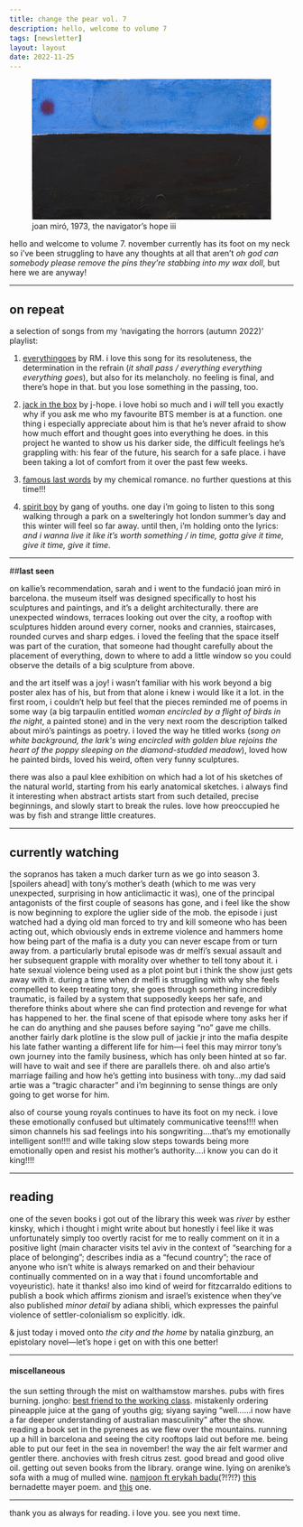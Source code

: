 ```yaml
---
title: change the pear vol. 7
description: hello, welcome to volume 7
tags: [newsletter]
layout: layout
date: 2022-11-25
---
```


<figure>
  <img src="images/7.jpeg" alt="joan miró, 1973, the navigator’s hope iii" width="600"/>
  <figcaption class="caption">joan miró, 1973, the navigator’s hope iii</figcaption>
</figure>

hello and welcome to volume 7. november currently has its foot on my neck so i’ve been struggling to have any thoughts at all that aren’t _oh god can somebody please remove the pins they’re stabbing into my wax doll_, but here we are anyway!

* * *

## **on repeat**

a selection of songs from my ‘navigating the horrors (autumn 2022)’ playlist:

1.  [everythingoes](https://open.spotify.com/track/7bSJAuXjyhlTcz5CfoNDdt?si=72f17ca547ad46b5) by RM. i love this song for its resoluteness, the determination in the refrain (_it shall pass / everything everything everything goes_), but also for its melancholy. no feeling is final, and there’s hope in that. but you lose something in the passing, too. 
    
2.  [jack in the box](https://open.spotify.com/album/0FrC9lzgVhziJenigsrXdl?si=UPo0fUs2QEiW2Z1HuR69FA) by j-hope. i love hobi so much and i _will_ tell you exactly why if you ask me who my favourite BTS member is at a function. one thing i especially appreciate about him is that he’s never afraid to show how much effort and thought goes into everything he does. in this project he wanted to show us his darker side, the difficult feelings he’s grappling with: his fear of the future, his search for a safe place. i have been taking a lot of comfort from it over the past few weeks. 
    
3.  [famous last words](https://open.spotify.com/track/2d6m2F4I7wCuAKtSsdhh83?si=83038f867da04f76) by my chemical romance. no further questions at this time!!! 
    
4.  [spirit boy](https://open.spotify.com/track/3N69UICZdPX1wYrPvV4uvZ?si=a91448b66fda48d2) by gang of youths. one day i’m going to listen to this song walking through a park on a swelteringly hot london summer’s day and this winter will feel so far away. until then, i’m holding onto the lyrics: _and i wanna live it like it’s worth something / in time, gotta give it time, give it time, give it time._ 
    

* * *

##**last seen**

on kallie’s recommendation, sarah and i went to the fundació joan miró in barcelona. the museum itself was designed specifically to host his sculptures and paintings, and it’s a delight architecturally. there are unexpected windows, terraces looking out over the city, a rooftop with sculptures hidden around every corner, nooks and crannies, staircases, rounded curves and sharp edges. i loved the feeling that the space itself was part of the curation, that someone had thought carefully about the placement of everything, down to where to add a little window so you could observe the details of a big sculpture from above. 

and the art itself was a joy! i wasn’t familiar with his work beyond a big poster alex has of his, but from that alone i knew i would like it a lot. in the first room, i couldn’t help but feel that the pieces reminded me of poems in some way (a big tarpaulin entitled _woman encircled by a flight of birds in the night_, a painted stone) and in the very next room the description talked about miró’s paintings as poetry. i loved the way he titled works (_song on white background, the lark's wing encircled with golden blue rejoins the heart of the poppy sleeping on the diamond-studded meadow_), loved how he painted birds, loved his weird, often very funny sculptures. 

there was also a paul klee exhibition on which had a lot of his sketches of the natural world, starting from his early anatomical sketches. i always find it interesting when abstract artists start from such detailed, precise beginnings, and slowly start to break the rules. love how preoccupied he was by fish and strange little creatures. 

* * *

## **currently watching**

the sopranos has taken a much darker turn as we go into season 3. \[spoilers ahead\] with tony’s mother’s death (which to me was very unexpected, surprising in how anticlimactic it was), one of the principal antagonists of the first couple of seasons has gone, and i feel like the show is now beginning to explore the uglier side of the mob. the episode i just watched had a dying old man forced to try and kill someone who has been acting out, which obviously ends in extreme violence and hammers home how being part of the mafia is a duty you can never escape from or turn away from. a particularly brutal episode was dr melfi’s sexual assault and her subsequent grapple with morality over whether to tell tony about it. i hate sexual violence being used as a plot point but i think the show just gets away with it. during a time when dr melfi is struggling with why she feels compelled to keep treating tony, she goes through something incredibly traumatic, is failed by a system that supposedly keeps her safe, and therefore thinks about where she can find protection and revenge for what has happened to her. the final scene of that episode where tony asks her if he can do anything and she pauses before saying “no” gave me chills. another fairly dark plotline is the slow pull of jackie jr into the mafia despite his late father wanting a different life for him—i feel this may mirror tony’s own journey into the family business, which has only been hinted at so far. will have to wait and see if there are parallels there. oh and also artie’s marriage failing and how he’s getting into business with tony…my dad said artie was a “tragic character” and i’m beginning to sense things are only going to get worse for him. 

also of course young royals continues to have its foot on my neck. i love these emotionally confused but ultimately communicative teens!!!! when simon channels his sad feelings into his songwriting….that’s my emotionally intelligent son!!!! and wille taking slow steps towards being more emotionally open and resist his mother’s authority….i know you can do it king!!!! 

* * *

## **reading**

one of the seven books i got out of the library this week was _river_ by esther kinsky, which i thought i might write about but honestly i feel like it was unfortunately simply too overtly racist for me to really comment on it in a positive light (main character visits tel aviv in the context of “searching for a place of belonging”; describes india as a “fecund country”; the race of anyone who isn’t white is always remarked on and their behaviour continually commented on in a way that i found uncomfortable and voyeuristic). hate it thanks! also imo kind of weird for fitzcarraldo editions to publish a book which affirms zionism and israel’s existence when they’ve also published _minor detail_ by adiana shibli, which expresses the painful violence of settler-colonialism so explicitly. idk.

& just today i moved onto _the city and the home_ by natalia ginzburg, an epistolary novel—let’s hope i get on with this one better! 

* * *

#### **miscellaneous** 

the sun setting through the mist on walthamstow marshes. pubs with fires burning. jongho: [best friend to the working class](https://twitter.com/starjongho/status/1592009818948403200). mistakenly ordering pineapple juice at the gang of youths gig; siyang saying “well……i now have a far deeper understanding of australian masculinity” after the show. reading a book set in the pyrenees as we flew over the mountains. running up a hill in barcelona and seeing the city rooftops laid out before me. being able to put our feet in the sea in november! the way the air felt warmer and gentler there. anchovies with fresh citrus zest. good bread and good olive oil. getting out seven books from the library. orange wine. lying on arenike’s sofa with a mug of mulled wine. [namjoon ft erykah badu](https://twitter.com/BIGHIT_MUSIC/status/1595794385891127296)(?!?!?) [this](https://www.poetryfoundation.org/poems/49723/the-way-to-keep-going-in-antarctica) bernadette mayer poem. and [this](https://www.poetryfoundation.org/poems/49736/failures-in-infinitives) one. 

* * *

thank you as always for reading. i love you. see you next time.
